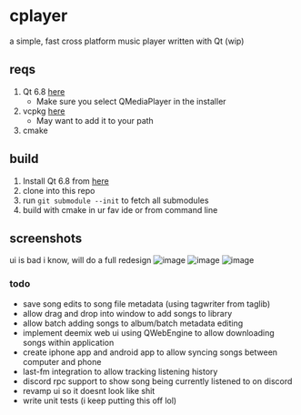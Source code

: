 # cplayer

a simple, fast cross platform music player written with Qt (wip)

## reqs
1) Qt 6.8 [here](https://doc.qt.io/qt-6/qt-online-installation.html)
   - Make sure you select QMediaPlayer in the installer
2) vcpkg [here](https://learn.microsoft.com/en-us/vcpkg/get_started/get-started?pivots=shell-bash)
   - May want to add it to your path
3) cmake

## build
1) Install Qt 6.8 from [here](https://doc.qt.io/qt-6/qt-online-installation.html)
2) clone into this repo
3) run `git submodule --init` to fetch all submodules
4) build with cmake in ur fav ide or from command line


## screenshots
ui is bad i know, will do a full redesign
![image](https://github.com/user-attachments/assets/a8593829-45e0-448a-8c64-5895f32b35e6)
![image](https://github.com/user-attachments/assets/8b259440-c43f-47b4-9ca9-df4736e60884)
![image](https://github.com/user-attachments/assets/1e139440-9f5c-4741-9c16-b8dd40bef1b9)


### todo
- save song edits to song file metadata (using tagwriter from taglib)
- allow drag and drop into window to add songs to library
- allow batch adding songs to album/batch metadata editing
- implement deemix web ui using QWebEngine to allow downloading songs within application
- create iphone app and android app to allow syncing songs between computer and phone
- last-fm integration to allow tracking listening history
- discord rpc support to show song being currently listened to on discord
- revamp ui so it doesnt look like shit
- write unit tests (i keep putting this off lol)





